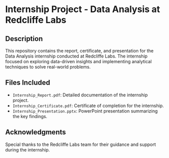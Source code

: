 # Internship Project - Data Analysis at Redcliffe Labs

## Description
This repository contains the report, certificate, and presentation for the Data Analysis internship conducted at Redcliffe Labs. The internship focused on exploring data-driven insights and implementing analytical techniques to solve real-world problems.

## Files Included
- `Internship_Report.pdf`: Detailed documentation of the internship project.
- `Internship_Certificate.pdf`: Certificate of completion for the internship.
- `Internship_Presentation.pptx`: PowerPoint presentation summarizing the key findings.
## Acknowledgments
Special thanks to the Redcliffe Labs team for their guidance and support during the internship.
